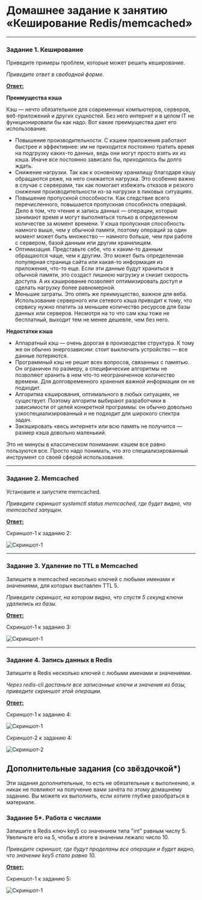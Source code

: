# Домашнее задание к занятию «Кеширование Redis/memcached»

---

### Задание 1. Кеширование 

Приведите примеры проблем, которые может решить кеширование. 

*Приведите ответ в свободной форме.*

<ins>**Ответ:**</ins>

**Преимущества кэша**

Кэш — нечто обязательное для современных компьютеров, серверов, веб-приложений и других сущностей. Без него интернет и в целом IT не функционировали бы как надо. Вот какие преимущества дает его использование.

* Повышение производительности. С кэшем приложения работают быстрее и эффективнее: им не приходится постоянно тратить время на подгрузку каких-то данных, ведь они могут просто взять их из кэша. Иначе все постоянно зависало бы, приходилось бы долго ждать.
* Снижение нагрузки. Так как к основному хранилищу благодаря кэшу обращаются реже, на него снижается нагрузка. Это особенно важно в случае с серверами, так как помогает избежать отказов и резкого снижения производительности из-за нагрузки в пиковых ситуациях.
* Повышение пропускной способности. Как следствие всего перечисленного, повышается пропускная способность операций. Дело в том, что чтение и запись данных — операции, которые занимают время и могут выполняться только в определенном количестве за момент времени. У кэша пропускная способность намного выше, чем у обычной памяти, поэтому операций за один момент может быть множество — намного больше, чем при работе с сервером, базой данным или другим хранилищем.
* Оптимизация. Представьте себе, что к каким-то данным обращаются чаще, чем к другим. Это может быть определенная популярная страница сайта или какая-то информация из приложения, что-то еще. Если эти данные будут храниться в обычной памяти, это создаст лишнюю нагрузку и снизит скорость доступа. А их кэширование позволяет оптимизировать доступ и сделать нагрузку более равномерной.
* Меньшие затраты. Это опять же преимущество, важное для веба. Использование серверного или сетевого кэша приводит к тому, что сервису нужно платить за меньшее количество ресурсов для базы данных или серверов. Несмотря на то что сам кэш тоже не бесплатный, выходит тем не менее дешевле, чем без него.

**Недостатки кэша**

* Аппаратный кэш — очень дорогая в производстве структура. К тому же он обычно энергозависим: стоит выключить устройство — все данные потеряются.
* Программный кэш не решит всех вопросов, связанных с памятью. Он ограничен по размеру, а специфические алгоритмы не позволяют хранить в нем что-то неограниченное количество времени. Для долговременного хранения важной информации он не подходит.
* Алгоритма кэширования, оптимального в любых ситуациях, не существует. Поэтому алгоритм выбирают разработчики в зависимости от целей конкретной программы: он обычно довольно узкоспециализированный и не подходит для широкого спектра задач.
* Закэшировать «весь интернет» или всю память не получится — размер кэша довольно маленький.

Это не минусы в классическом понимании: кэшем все равно пользуются все. Просто надо понимать, что это специализированный инструмент со своей сферой использования.

---

### Задание 2. Memcached

Установите и запустите memcached.

*Приведите скриншот systemctl status memcached, где будет видно, что memcached запущен.*

<ins>**Ответ:**</ins>

Скриншот-1 к заданию 2:

![Скриншот-1](https://github.com/alex31bel/sdb-homeworks/main/img/11-2-2-1.PNG)

---

### Задание 3. Удаление по TTL в Memcached

Запишите в memcached несколько ключей с любыми именами и значениями, для которых выставлен TTL 5. 

*Приведите скриншот, на котором видно, что спустя 5 секунд ключи удалились из базы.*

<ins>**Ответ:**</ins>

Скриншот-1 к заданию 3:

![Скриншот-1](https://github.com/alex31bel/sdb-homeworks/main/img/11-2-3-1.PNG)

---

### Задание 4. Запись данных в Redis

Запишите в Redis несколько ключей с любыми именами и значениями. 

*Через redis-cli достаньте все записанные ключи и значения из базы, приведите скриншот этой операции.*

<ins>**Ответ:**</ins>

Скриншот-1 к заданию 4:

![Скриншот-1](https://github.com/alex31bel/sdb-homeworks/main/img/11-2-4-1.PNG)

Скриншот-2 к заданию 4:

![Скриншот-2](https://github.com/alex31bel/sdb-homeworks/main/img/11-2-4-2.PNG)


## Дополнительные задания (со звёздочкой*)
Эти задания дополнительные, то есть не обязательные к выполнению, и никак не повлияют на получение вами зачёта по этому домашнему заданию. Вы можете их выполнить, если хотите глубже разобраться в материале.

### Задание 5*. Работа с числами 

Запишите в Redis ключ key5 со значением типа "int" равным числу 5. Увеличьте его на 5, чтобы в итоге в значении лежало число 10.  

*Приведите скриншот, где будут проделаны все операции и будет видно, что значение key5 стало равно 10.*

<ins>**Ответ:**</ins>

Скриншот-1 к заданию 5:

![Скриншот-1](https://github.com/alex31bel/sdb-homeworks/main/img/11-2-5-1.PNG)
